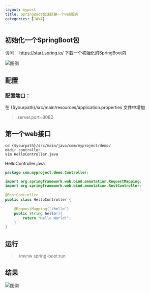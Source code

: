 ```yaml
---
layout: mypost
title: SpringBoot快速搭建一个web服务
categories: [JAVA]
---
```


## 初始化一个SpringBoot包

访问： https://start.spring.io/  下载一个初始化的SpringBoot包

![图例](1614676930010.jpg)

## 配置

### 配置端口：  
在 {$yourpath}/src/main/resources/application.properties 文件中增加  
> server.port=8082

## 第一个web接口

````
cd {$yourpath}/src/main/java/com/myproject/demo/   
mkdir controller  
vim HelloController.java
````
HelloController.java

````JAVA
package com.myproject.demo.Controller;

import org.springframework.web.bind.annotation.RequestMapping;
import org.springframework.web.bind.annotation.RestController;
 
@RestController
public class HelloController {
 
    @RequestMapping("/hello")
    public String hello(){
        return "Hello World!";
    }
}
````

## 运行

> ./mvnw spring-boot:run

## 结果

![图例](1614677808979.jpg)
